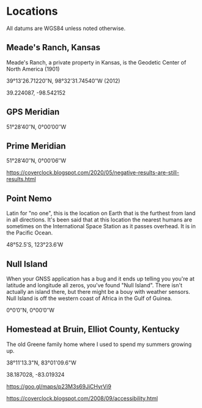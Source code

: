 # Locations

All datums are WGS84 unless noted otherwise.

## Meade's Ranch, Kansas

Meade's Ranch, a private property in Kansas, is the Geodetic Center of
North America (1901)

39°13’26.71220″N, 98°32’31.74540″W (2012)

39.224087, -98.542152

## GPS Meridian

51°28’40″N, 0°00’00″W

## Prime Meridian

51°28’40″N, 0°00’06″W

<https://coverclock.blogspot.com/2020/05/negative-results-are-still-results.html>

## Point Nemo

Latin for "no one", this is the location on Earth that is the furthest
from land in all directions. It's been said that at this location the
nearest humans are sometimes on the International Space Station as it
passes overhead. It is in the Pacific Ocean.

48°52.5′S, 123°23.6′W

## Null Island

When your GNSS application has a bug and it ends up telling you you're at
latitude and longitude all zeros, you've found "Null Island". There isn't
actually an island there, but there might be a bouy with weather sensors.
Null Island is off the western coast of Africa in the Gulf of Guinea.

0°0’0″N, 0°00’0″W

## Homestead at Bruin, Elliot County, Kentucky

The old Greene family home where I used to spend my summers growing up.

38°11'13.3"N, 83°01'09.6"W

38.187028, -83.019324

<https://goo.gl/maps/p23M3s69JiCHyrVi9>

<https://coverclock.blogspot.com/2008/09/accessibility.html>
